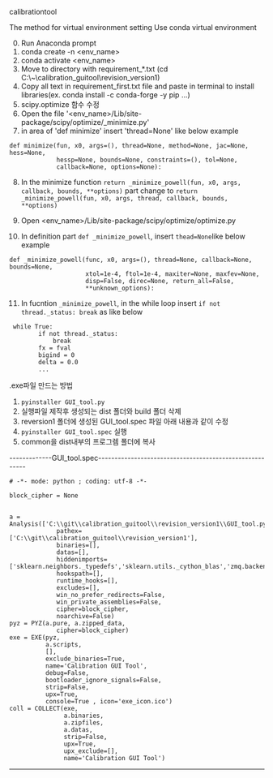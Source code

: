 calibrationtool

The method for virtual environment setting
Use conda virtual environment

0. Run Anaconda prompt
1. conda create -n <env_name>
2. conda activate <env_name>
3. Move to directory with requirement_*.txt (cd C:\\~\\calibration_guitool\\revision_version1)
4. Copy all text in requirement_first.txt file and paste in terminal to install libraries(ex. conda install -c conda-forge -y pip ...)
5. scipy.optimize 함수 수정
6. Open the file '<env_name>/Lib/site-package/scipy/optimize/_minimize.py'
7. in area of 'def minimize' insert 'thread=None' like below example
```
def minimize(fun, x0, args=(), thread=None, method=None, jac=None, hess=None,
             hessp=None, bounds=None, constraints=(), tol=None,
             callback=None, options=None):
```
8. In the minimize function 
    `return _minimize_powell(fun, x0, args, callback, bounds, **options)`
    part change to
    `return _minimize_powell(fun, x0, args, thread, callback, bounds, **options)`
  
9. Open <env_name>/Lib/site-package/scipy/optimize/optimize.py  
10. In definition part `def _minimize_powell`, insert `thead=None`like below example
```
def _minimize_powell(func, x0, args=(), thread=None, callback=None, bounds=None,
                     xtol=1e-4, ftol=1e-4, maxiter=None, maxfev=None,
                     disp=False, direc=None, return_all=False,
                     **unknown_options):
```

11. In fucntion `_minimize_powell`, in the while loop insert 
    `if not thread._status:
         break` as like below
```
 while True:
        if not thread._status:
            break
        fx = fval
        bigind = 0
        delta = 0.0
        ...
```


.exe파일 만드는 방법
1. `pyinstaller GUI_tool.py`
2. 실행파일 제작후 생성되는 dist 폴더와 build 폴더 삭제
3. reversion1 폴더에 생성된 GUI_tool.spec 파일 아래 내용과 같이 수정
4. `pyinstaller GUI_tool.spec` 실행
5. common을 dist내부의 프로그렘 폴더에 복사

-------------GUI_tool.spec--------------------------------------------------------
```
# -*- mode: python ; coding: utf-8 -*-

block_cipher = None


a = Analysis(['C:\\git\\calibration_guitool\\revision_version1\\GUI_tool.py'],
             pathex=['C:\\git\\calibration_guitool\\revision_version1'],
             binaries=[],
             datas=[],
             hiddenimports=['sklearn.neighbors._typedefs','sklearn.utils._cython_blas','zmq.backend.cython'],
             hookspath=[],
             runtime_hooks=[],
             excludes=[],
             win_no_prefer_redirects=False,
             win_private_assemblies=False,
             cipher=block_cipher,
             noarchive=False)
pyz = PYZ(a.pure, a.zipped_data,
             cipher=block_cipher)
exe = EXE(pyz,
          a.scripts,
          [],
          exclude_binaries=True,
          name='Calibration GUI Tool',
          debug=False,
          bootloader_ignore_signals=False,
          strip=False,
          upx=True,
          console=True , icon='exe_icon.ico')
coll = COLLECT(exe,
               a.binaries,
               a.zipfiles,
               a.datas,
               strip=False,
               upx=True,
               upx_exclude=[],
               name='Calibration GUI Tool')
```

--------------------------------------------------------------------------------------